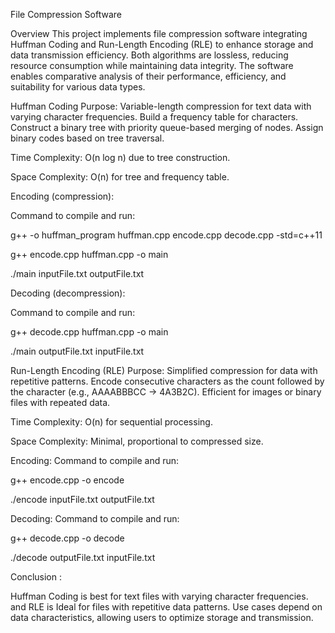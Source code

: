 File Compression Software

Overview
This project implements file compression software integrating Huffman Coding and Run-Length Encoding (RLE) to enhance storage and data transmission efficiency. Both algorithms are lossless, reducing resource consumption while maintaining data integrity. The software enables comparative analysis of their performance, efficiency, and suitability for various data types.

Huffman Coding
Purpose: Variable-length compression for text data with varying character frequencies.
Build a frequency table for characters.
Construct a binary tree with priority queue-based merging of nodes.
Assign binary codes based on tree traversal.

Time Complexity: O(n log n) due to tree construction.

Space Complexity: O(n) for tree and frequency table.

Encoding (compression):

Command to compile and run:

g++ -o huffman_program huffman.cpp encode.cpp decode.cpp -std=c++11

g++ encode.cpp huffman.cpp -o main

./main inputFile.txt outputFile.txt

Decoding (decompression):

Command to compile and run:

g++ decode.cpp huffman.cpp -o main

./main outputFile.txt inputFile.txt

Run-Length Encoding (RLE)
Purpose: Simplified compression for data with repetitive patterns.
Encode consecutive characters as the count followed by the character (e.g., AAAABBBCC → 4A3B2C).
Efficient for images or binary files with repeated data.

Time Complexity: O(n) for sequential processing.

Space Complexity: Minimal, proportional to compressed size.

Encoding:
Command to compile and run:

g++ encode.cpp -o encode

./encode inputFile.txt outputFile.txt

Decoding:
Command to compile and run:

g++ decode.cpp -o decode

./decode outputFile.txt inputFile.txt

Conclusion : 

Huffman Coding is best for text files with varying character frequencies. and RLE is Ideal for files with repetitive data patterns.
Use cases depend on data characteristics, allowing users to optimize storage and transmission.
